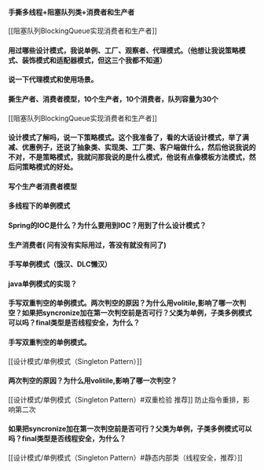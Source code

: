 #### 手撕多线程+阻塞队列类+消费者和生产者
[[阻塞队列BlockingQueue实现消费者和生产者]]
#### 用过哪些设计模式，我说单例、工厂、观察者、代理模式。（他想让我说策略模式、装饰模式和适配器模式，但这三个我都不知道）
#### 说一下代理模式和使用场景。

#### 撕生产者、消费者模型，10个生产者，10个消费者，队列容量为30个
[[阻塞队列BlockingQueue实现消费者和生产者]]
####  设计模式了解吗，说一下策略模式。这个我准备了，看的大话设计模式，举了满减、优惠例子，还说了抽象类、实现类、工厂类、客户端做什么，然后他说我说的不对，不是策略模式，我就问那我说的是什么模式，他说有点像模板方法模式，然后问策略模式的好处。

####  写个生产者消费者模型 

####   多线程下的单例模式 
#### Spring的IOC是什么？为什么要用到IOC？用到了什么设计模式？

#### 生产消费者( 问有没有实际用过，答没有就没有问了)

#### 手写单例模式（饿汉、DLC懒汉）

#### java单例模式的实现？


####  手写双重判空的单例模式。两次判空的原因？为什么用volitile,影响了哪一次判空？如果把syncronize加在第一次判空前是否可行？父类为单例，子类多例模式可以吗？final类型是否线程安全，为什么？

#### 手写双重判空的单例模式。
[[设计模式/单例模式（Singleton Pattern）]]
#### 两次判空的原因？为什么用volitile,影响了哪一次判空？
[[设计模式/单例模式（Singleton Pattern）#双重检验 推荐]]
防止指令重排，影响第二次
#### 如果把syncronize加在第一次判空前是否可行？父类为单例，子类多例模式可以吗？final类型是否线程安全，为什么？
[[设计模式/单例模式（Singleton Pattern）#静态内部类（线程安全，推荐）]]

